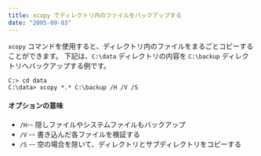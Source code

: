 ```yaml
---
title: xcopy でディレクトリ内のファイルをバックアップする
date: "2005-09-03"
---
```


`xcopy` コマンドを使用すると、ディレクトリ内のファイルをまるごとコピーすることができます。
下記は、`C:\data` ディレクトリの内容を `C:\backup` ディレクトリへバックアップする例です。

```
C:> cd data
C:\data> xcopy *.* C:\backup /H /V /S
```

#### オプションの意味

* `/H`-- 隠しファイルやシステムファイルもバックアップ
* `/V` -- 書き込んだ各ファイルを検証する
* `/S` -- 空の場合を除いて、ディレクトリとサブディレクトリをコピーする

